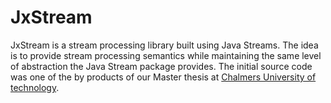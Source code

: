 # JxStream
JxStream is a stream processing library built using Java Streams. The idea is to provide stream processing semantics while maintaining the same level of abstraction the Java Stream package provides. The initial source code was one of the by products of our Master thesis at [Chalmers University of technology](http://www.chalmers.se/en/Pages/default.aspx).




